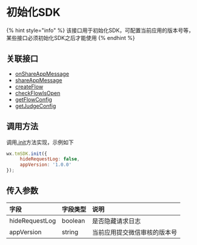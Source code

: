 # 初始化SDK



{% hint style="info" %}
该接口用于初始化SDK，可配置当前应用的版本号等，某些接口必须初始化SDK之后才能使用
{% endhint %}

## **关联接口**

* [onShareAppMessage](../../game-set/ji-shu-zhi-nan/dev-sharing/onshareappmessage.md)
* [shareAppMessage](../../game-set/ji-shu-zhi-nan/dev-sharing/shareappmessage.md)
* [createFlow](zhu-jian-hua/createflow/)
* [checkFlowIsOpen](zhu-jian-hua/get-ad-position-status.md)
* [getFlowConfig](zhu-jian-hua/api/get-ad-position-config.md)
* [getJudgeConfig](../../game-set/ji-shu-zhi-nan/function-switch.md)

## **调用方法**

调用[.init](init.md)方法实现，示例如下

```javascript
wx.tmSDK.init({
     hideRequestLog: false,
     appVersion: '1.0.0'
});
```

## **传入参数**

| 字段 | 字段类型 | 说明 |
| :--- | :--- | :--- |
| hideRequestLog | boolean | 是否隐藏请求日志 |
| appVersion | string | 当前应用提交微信审核的版本号 |

